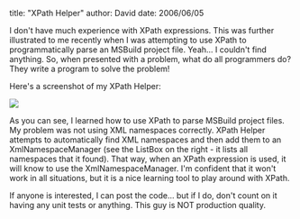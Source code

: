 
title: "XPath Helper"
author: David
date: 2006/06/05

<P>I don't have much experience with XPath expressions. This was further illustrated to me recently when I was attempting to use XPath to programmatically parse an MSBuild project file. Yeah... I couldn't find anything. So, when presented with a problem, what do all programmers do? They write a program to solve the problem!</P>
<P>Here's a screenshot of my XPath Helper:</P>
<P><IMG src="http://www.mohundro.com/blog/content/binary/2006-06-06-XPathHelper.png" border=0></P>
<P>As you can see, I learned how to use XPath to parse MSBuild project files. My problem was not using XML namespaces correctly. XPath Helper attempts to automatically find XML namespaces and then add them to an XmlNamespaceManager (see the ListBox on the right - it lists all namespaces that it found). That way, when an XPath expression is used, it will know to use the XmlNamespaceManager. I'm confident that it won't work in all situations, but it is a nice learning tool to play around with XPath.</P>
<P>If anyone is interested, I can post the code... but if I do, don't count on it having any unit tests or anything. This guy is NOT production quality.</P>
